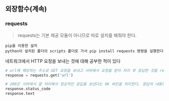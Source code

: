 ## 외장함수(계속)
### requests
> requests는 기본 제공 모듈이 아니므로 따로 설치를 해줘야 한다.
```
pip을 이용한 설치
python이 설치된 폴더의 scripts 폴더로 가서 pip install requests 명령을 실행한다
```
네트워크에서 HTTP 요청을 보내는 것에 대해 공부한 적이 있다
```python
# url에 해당하는 주소로 GET 요청을 보내고 서버에서 요청을 받아 처리 후 응답한 것을 response에 저장한 것
response = requests.get('url')

# 200은 서버에서 잘 처리해서 정상적인 응답을 보냈다는 OK 싸인을 의미한다. 응답의 내용(text)은 HTML 코드
response.status_code
response.text
```
